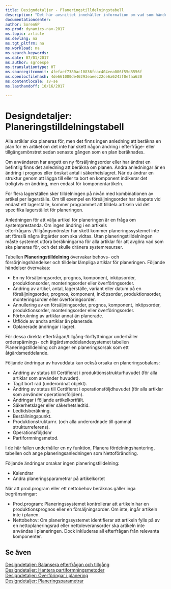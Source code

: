 ```yaml
---
title: Designdetaljer - Planeringstilldelningstabell
description: "Det här avsnittet innehåller information om vad som händer när du ändrar hur du planerar för en artikel."
documentationcenter: 
author: SorenGP
ms.prod: dynamics-nav-2017
ms.topic: article
ms.devlang: na
ms.tgt_pltfrm: na
ms.workload: na
ms.search.keywords: 
ms.date: 07/01/2017
ms.author: sgroespe
ms.translationtype: HT
ms.sourcegitcommit: 4fefaef7380ac10836fcac404eea006f55d8556f
ms.openlocfilehash: 4de661000de46293eaeec22ce6a6243f0efaa630
ms.contentlocale: sv-se
ms.lasthandoff: 10/16/2017

---
```

# <a name="design-details-planning-assignment-table"></a>Designdetaljer: Planeringstilldelningstabell
Alla artiklar ska planeras för, men det finns ingen anledning att beräkna en plan för en artikel om det inte har skett någon ändring i efterfråge- eller tillgångsmönstret sedan senaste gången som en plan beräknades.  
  
Om användaren har angett en ny försäljningsorder eller har ändrat en befintlig finns det anledning att beräkna om planen. Andra anledningar är en ändring i prognos eller önskat antal i säkerhetslagret. När du ändrar en struktur genom att lägga till eller ta bort en komponent indikerar det troligtvis en ändring, men endast för komponentartikeln.  
  
För flera lagerställen sker tilldelningen på nivån med kombinationen av artikel per lagerställe. Om till exempel en försäljningsorder har skapats vid endast ett lagerställe, kommer programmet att tilldela artikeln vid det specifika lagerstället för planeringen.  
  
Anledningen för att välja artikel för planeringen är en fråga om systemprestanda. Om ingen ändring i en artikels efterfrågans-/tillgångsmönster har skett kommer planeringssystemet inte att föreslå några åtgärder som ska vidtas. Utan planeringstilldelningen måste systemet utföra beräkningarna för alla artiklar för att avgöra vad som ska planeras för, och det skulle dränera systemresurser.  
  
Tabellen **Planeringstilldelning** övervakar behovs- och försörjningshändelser och tilldelar lämpliga artiklar för planeringen. Följande händelser övervakas:  
  
* En ny försäljningsorder, prognos, komponent, inköpsorder, produktionsorder, monteringsorder eller överföringsorder.  
* Ändring av artikel, antal, lagerställe, variant eller datum på en försäljningsorder, prognos, komponent, inköpsorder, produktionsorder, monteringsorder eller överföringsorder.  
* Annullering av en försäljningsorder, prognos, komponent, inköpsorder, produktionsorder, monteringsorder eller överföringsorder.  
* Förbrukning av artiklar annat än planerade.  
* Utflöde av andra artiklar än planerade.  
* Oplanerade ändringar i lagret.  
  
För dessa direkta efterfrågan/tillgång-förflyttningar underhåller orderspårnings- och åtgärdsmeddelandesystemet tabellen Planeringstilldelning och anger en planeringsorsak som ett åtgärdsmeddelande.  
  
Följande ändringar av huvuddata kan också orsaka en planeringsobalans:  
  
* Ändring av status till Certifierat i produktionsstrukturhuvudet (för alla artiklar som använder huvudet).  
* Tagit bort rad (underordnat objekt).  
* Ändring av status till Certifierat i operationsföljdhuvudet (för alla artiklar som använder operationsföljden).  
* Ändringar i följande artikelkortfält.  
* Säkerhetslager eller säkerhetsledtid.  
* Ledtidsberäkning.  
* Beställningspunkt.  
* Produktionstrukturnr. (och alla underordnade till gammal strukturreferens).  
* Operationsföljdsnr  
* Partiformningsmetod.  
  
I de här fallen underhåller en ny funktion, Planera fördelningshantering, tabellen och ange planeringsanledningen som Nettoförändring.  
  
Följande ändringar orsakar ingen planeringstilldelning:  
  
* Kalendrar  
* Andra planeringsparametrar på artikelkortet  
  
När att prod.program eller ett nettobehov beräknas gäller inga begränsningar:  
  
* Prod.program: Planeringssystemet kontrollerar att artikeln har en produktionsprognos eller en försäljningsorder. Om inte, ingår artikeln inte i planen.  
* Nettobehov: Om planeringssystemet identifierar att artikeln fylls på av en nettoplaneringsrad eller nettoleveransorder ska artikeln inte användas i planeringen. Dock inkluderas all efterfrågan från relevanta komponenter.  
  
## <a name="see-also"></a>Se även  
[Designdetaljer: Balansera efterfrågan och tillgång](design-details-balancing-demand-and-supply.md)   
[Designdetaljer: Hantera partiformningsmetoder](design-details-handling-reordering-policies.md)   
[Designdetaljer: Överföringar i planering](design-details-transfers-in-planning.md)   
[Designdetaljer: Planeringsparametrar](design-details-planning-parameters.md)  


